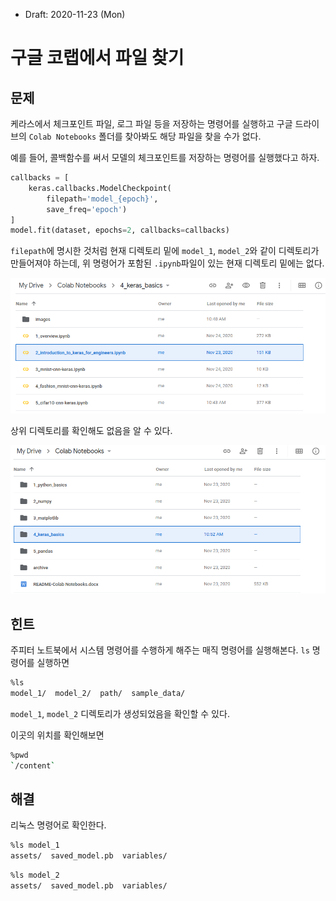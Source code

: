 * Draft: 2020-11-23 (Mon)

# 구글 코랩에서 파일 찾기

## 문제

케라스에서 체크포인트 파일, 로그 파일 등을 저장하는 명령어를 실행하고 구글 드라이브의 `Colab Notebooks` 폴더를 찾아봐도 해당 파일을 찾을 수가 없다.

예를 들어, 콜백함수를 써서 모델의 체크포인트를 저장하는 명령어를 실행했다고 하자.

```python
callbacks = [
    keras.callbacks.ModelCheckpoint(
        filepath='model_{epoch}',
        save_freq='epoch')
]
model.fit(dataset, epochs=2, callbacks=callbacks)
```

`filepath`에 명시한 것처럼 현재 디렉토리 밑에 `model_1`, `model_2`와 같이 디렉토리가 만들어져야 하는데, 위 명령어가 포함된 `.ipynb`파일이 있는 현재 디렉토리 밑에는 없다.

<img src='images/google_colab-notebooks-2.png'>

상위 디렉토리를 확인해도 없음을 알 수 있다.

<img src='images/google_colab-notebooks-1.png'>

## 힌트

주피터 노트북에서 시스템 명령어를 수행하게 해주는 매직 명령어를 실행해본다. `ls` 명령어를 실행하면 

```bash
%ls
model_1/  model_2/  path/  sample_data/
```

`model_1`, `model_2` 디렉토리가 생성되었음을 확인할 수 있다.

이곳의 위치를 확인해보면

```bash
%pwd
`/content`
```

## 해결

리눅스 명령어로 확인한다.

```bash
%ls model_1
assets/  saved_model.pb  variables/
```

```bash
%ls model_2
assets/  saved_model.pb  variables/
```

